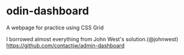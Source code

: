 # odin-dashboard

A webpage for practice using CSS Grid

I borrowed almost everything from John West's solution.(@johnwest)
https://github.com/contactjw/admin-dashboard
